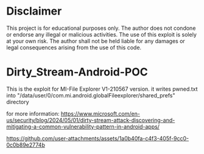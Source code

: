 
# Disclaimer

This project is for educational purposes only. The author does not condone or endorse any illegal or malicious activities. The use of this exploit is solely at your own risk. The author shall not be held liable for any damages or legal consequences arising from the use of this code.

# Dirty_Stream-Android-POC

This is the exploit for MI-File Explorer V1-210567 version. it writes pwned.txt into "/data/user/0/com.mi.android.globalFileexplorer/shared_prefs" directory

for more information: https://www.microsoft.com/en-us/security/blog/2024/05/01/dirty-stream-attack-discovering-and-mitigating-a-common-vulnerability-pattern-in-android-apps/

https://github.com/user-attachments/assets/1a0b40fa-c4f3-405f-9cc0-0c0b89e2774b

